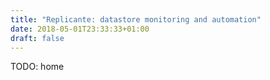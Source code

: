 ```yaml
---
title: "Replicante: datastore monitoring and automation"
date: 2018-05-01T23:33:33+01:00
draft: false
---
```


TODO: home
